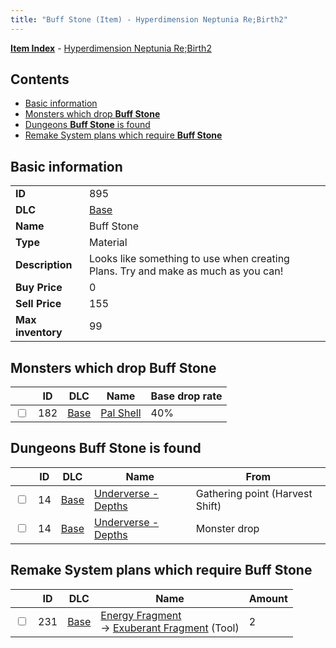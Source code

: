 ```yaml
---
title: "Buff Stone (Item) - Hyperdimension Neptunia Re;Birth2"
---
```


[**Item Index**](/neptunia/rb2/item/index.html) - [Hyperdimension Neptunia Re;Birth2](/neptunia/rb2)

## Contents

- [Basic information](#basic-information)
- [Monsters which drop **Buff Stone**](#monsters-which-drop-buff-stone)
- [Dungeons **Buff Stone** is found](#dungeons-buff-stone-is-found)
- [Remake System plans which require **Buff Stone**](#remake-system-plans-which-require-buff-stone)

## Basic information

|   |   |
| -- | -- |
| **ID** | 895 |
| **DLC** | [Base](/neptunia/rb2/dlc/0-base.html) |
| **Name** | Buff Stone |
| **Type** | Material |
| **Description** | Looks like something to use when creating Plans. Try and make as much as you can! |
| **Buy Price** | 0 |
| **Sell Price** | 155 |
| **Max inventory** | 99 |

## Monsters which drop **Buff Stone**

|    | ID | DLC | Name | Base drop rate |
| -- | -- | --- | ---- | -------------- |
| <input type="checkbox" id="rb2-monster-0-182" class="trackbox" /> | 182 | [Base](/neptunia/rb2/dlc/0-base.html) | [Pal Shell](/neptunia/rb2/monster/0-182-pal-shell.html) | 40% |

## Dungeons **Buff Stone** is found

|    | ID | DLC | Name | From |
| -- | -- | --- | ---- | ---- |
| <input type="checkbox" id="rb2-dungeon-0-14" class="trackbox" /> | 14 | [Base](/neptunia/rb2/dlc/0-base.html) | [Underverse - Depths](/neptunia/rb2/dungeon/0-14-underverse-depths.html) | Gathering point (Harvest Shift) |
| <input type="checkbox" id="rb2-dungeon-0-14" class="trackbox" /> | 14 | [Base](/neptunia/rb2/dlc/0-base.html) | [Underverse - Depths](/neptunia/rb2/dungeon/0-14-underverse-depths.html) | Monster drop |

## Remake System plans which require **Buff Stone**

|    | ID | DLC | Name | Amount |
| -- | -- | --- | ---- | ------ |
| <input type="checkbox" id="rb2-remake-0-231" class="trackbox" /> | 231 | [Base](/neptunia/rb2/dlc/0-base.html) | [Energy Fragment](/neptunia/rb2/remake/0-231-energy-fragment.html)<br />→ [Exuberant Fragment](/neptunia/rb2/item/0-36-exuberant-fragment.html) (Tool) | 2 |